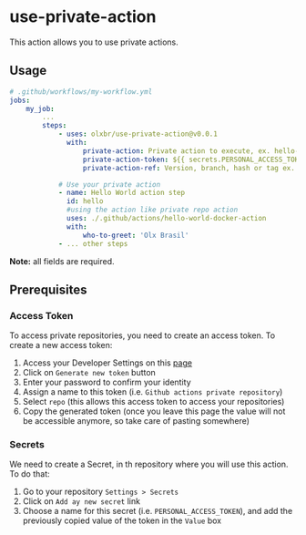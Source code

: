 # use-private-action
This action allows you to use private actions.

## Usage

```yaml
# .github/workflows/my-workflow.yml
jobs:
    my_job:
        ...
        steps:
            - uses: olxbr/use-private-action@v0.0.1
              with:
                  private-action: Private action to execute, ex. hello-world-docker-action
                  private-action-token: ${{ secrets.PERSONAL_ACCESS_TOKEN }}
                  private-action-ref: Version, branch, hash or tag ex. v1

            # Use your private action
            - name: Hello World action step
              id: hello
              #using the action like private repo action
              uses: ./.github/actions/hello-world-docker-action
              with:
                  who-to-greet: 'Olx Brasil'
            - ... other steps
```

**Note:** all fields are required.

## Prerequisites

### Access Token

To access private repositories, you need to create an access token. To create a new access token:
1. Access your Developer Settings on this [page](https://github.com/settings/tokens) 
2. Click on `Generate new token` button
3. Enter your password to confirm your identity
4. Assign a name to this token (i.e. `Github actions private repository`)
5. Select `repo` (this allows this access token to access your repositories)
6. Copy the generated token (once you leave this page the value will not be accessible anymore, so take care of pasting somewhere)

### Secrets

We need to create a Secret, in th repository where you will use this action. To do that:
1. Go to your repository `Settings > Secrets`
2. Click on `Add ay new secret` link
3. Choose a name for this secret (i.e. `PERSONAL_ACCESS_TOKEN`), and add the previously copied value of the token in the `Value` box
